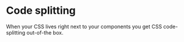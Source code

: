 # Code splitting

When your CSS lives right next to your components you get CSS code-splitting out-of-the box.
